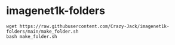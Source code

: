 # imagenet1k-folders
```
wget https://raw.githubusercontent.com/Crazy-Jack/imagenet1k-folders/main/make_folder.sh
bash make_folder.sh
```
